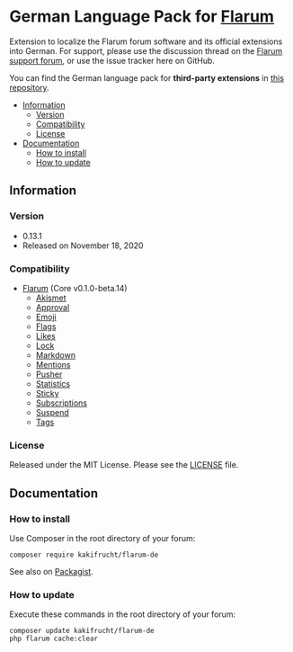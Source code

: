 # German Language Pack for [Flarum](https://flarum.org/)

Extension to localize the Flarum forum software and its official extensions into German. For support, please use the discussion thread on the [Flarum support forum](https://discuss.flarum.org/d/2648-german-language-pack), or use the issue tracker here on GitHub.

You can find the German language pack for **third-party extensions** in [this repository](https://github.com/Kakifrucht/flarum-de-extended).

- [Information](#information)
  - [Version](#version)
  - [Compatibility](#compatibility)
  - [License](#license)
- [Documentation](#documentation)
  - [How to install](#how-to-install)
  - [How to update](#how-to-update)

## Information

### Version

- 0.13.1
- Released on November 18, 2020

### Compatibility

- [Flarum](https://github.com/flarum/core) (Core v0.1.0-beta.14)
  - [Akismet](https://github.com/flarum/flarum-ext-akismet)
  - [Approval](https://github.com/flarum/flarum-ext-approval)
  - [Emoji](https://github.com/flarum/emoji)
  - [Flags](https://github.com/flarum/flags)
  - [Likes](https://github.com/flarum/likes)
  - [Lock](https://github.com/flarum/lock)
  - [Markdown](https://github.com/flarum/markdown)
  - [Mentions](https://github.com/flarum/mentions)
  - [Pusher](https://github.com/flarum/pusher)
  - [Statistics](https://github.com/flarum/statistics)
  - [Sticky](https://github.com/flarum/sticky)
  - [Subscriptions](https://github.com/flarum/subscriptions)
  - [Suspend](https://github.com/flarum/suspend)
  - [Tags](https://github.com/flarum/tags)

### License

Released under the MIT License. Please see the [LICENSE](LICENSE) file.

## Documentation

### How to install

Use Composer in the root directory of your forum:

```text
composer require kakifrucht/flarum-de
```

See also on [Packagist](https://packagist.org/packages/kakifrucht/flarum-de).

### How to update

Execute these commands in the root directory of your forum:

```text
composer update kakifrucht/flarum-de
php flarum cache:clear
```
